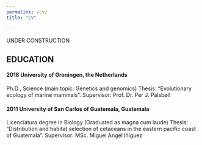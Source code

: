 ```yaml
---
permalink: /cv/
title: "CV"

---
```


UNDER CONSTRUCTION <i class="fas fa-tools"></i>

## EDUCATION

#### 2018	University of Groningen, the Netherlands
Ph.D., Science (main topic: Genetics and genomics)
Thesis: “Evolutionary ecology of marine mammals”. Supervisor: Prof. Dr. Per J. Palsbøll 

#### 2011	University of San Carlos of Guatemala, Guatemala
Licenciatura degree in Biology (Graduated as magna cum laude)
Thesis: “Distribution and habitat selection of cetaceans in the eastern pacific coast of Guatemala”. Supervisor: MSc. Miguel Angel Iñíguez
